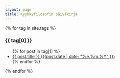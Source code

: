 ```yaml
---
layout: page
title: Kyykkyfilosofin päiväkirja
---
```


{% for tag in site.tags %}
  <h3>{{ tag[0] }}</h3>
  <ul>
    {% for post in tag[1] %}
      <li><a href="{{ post.url }}">{{ post.title }} ({{post.date | date: "%e.%m.%Y" }})</a></li>
    {% endfor %}
  </ul>
{% endfor %}